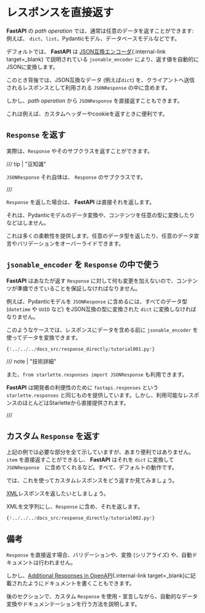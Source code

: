 # レスポンスを直接返す

**FastAPI** の *path operation* では、通常は任意のデータを返すことができます: 例えば、 `dict`、`list`、Pydanticモデル、データベースモデルなどです。

デフォルトでは、 **FastAPI** は [JSON互換エンコーダ](../tutorial/encoder.md){.internal-link target=_blank} で説明されている `jsonable_encoder` により、返す値を自動的にJSONに変換します。

このとき背後では、JSON互換なデータ (例えば`dict`) を、クライアントへ送信されるレスポンスとして利用される `JSONResponse` の中に含めます。

しかし、*path operation* から `JSONResponse` を直接返すこともできます。

これは例えば、カスタムヘッダーやcookieを返すときに便利です。

## `Response` を返す

実際は、`Response` やそのサブクラスを返すことができます。

/// tip | "豆知識"

`JSONResponse` それ自体は、 `Response` のサブクラスです。

///

`Response` を返した場合は、 **FastAPI** は直接それを返します。

それは、Pydanticモデルのデータ変換や、コンテンツを任意の型に変換したりなどはしません。

これは多くの柔軟性を提供します。任意のデータ型を返したり、任意のデータ宣言やバリデーションをオーバーライドできます。

## `jsonable_encoder` を `Response` の中で使う

**FastAPI** はあなたが返す `Response` に対して何も変更を加えないので、コンテンツが準備できていることを保証しなければなりません。

例えば、Pydanticモデルを `JSONResponse` に含めるには、すべてのデータ型 (`datetime` や `UUID` など) をJSON互換の型に変換された `dict` に変換しなければなりません。

このようなケースでは、レスポンスにデータを含める前に `jsonable_encoder` を使ってデータを変換できます。

```Python hl_lines="6-7  21-22"
{!../../../docs_src/response_directly/tutorial001.py!}
```

/// note | "技術詳細"

また、`from starlette.responses import JSONResponse` も利用できます。

**FastAPI** は開発者の利便性のために `fastapi.responses` という `starlette.responses` と同じものを提供しています。しかし、利用可能なレスポンスのほとんどはStarletteから直接提供されます。

///

## カスタム `Response` を返す

上記の例では必要な部分を全て示していますが、あまり便利ではありません。`item` を直接返すことができるし、 **FastAPI** はそれを `dict` に変換して `JSONResponse`　に含めてくれるなど。すべて、デフォルトの動作です。

では、これを使ってカスタムレスポンスをどう返すか見てみましょう。

<a href="https://en.wikipedia.org/wiki/XML" class="external-link" target="_blank">XML</a>レスポンスを返したいとしましょう。

XMLを文字列にし、`Response` に含め、それを返します。

```Python hl_lines="1  18"
{!../../../docs_src/response_directly/tutorial002.py!}
```

## 備考

`Response` を直接返す場合、バリデーションや、変換 (シリアライズ) や、自動ドキュメントは行われません。

しかし、[Additional Responses in OpenAPI](additional-responses.md){.internal-link target=_blank}に記載されたようにドキュメントを書くこともできます。

後のセクションで、カスタム `Response` を使用・宣言しながら、自動的なデータ変換やドキュメンテーションを行う方法を説明します。
